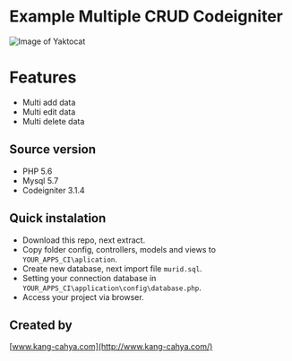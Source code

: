 # Example Multiple CRUD Codeigniter

![Image of Yaktocat](https://github.com/k4ng/example-multiple-crud-codeigniter/blob/master/screenshot-a.png)

# Features
- Multi add data
- Multi edit data
- Multi delete data

## Source version
- PHP 5.6
- Mysql 5.7
- Codeigniter 3.1.4

## Quick instalation
- Download this repo, next extract.
- Copy folder config, controllers, models and views to ``YOUR_APPS_CI\aplication``.
- Create new database, next import file ``murid.sql``.
- Setting your connection database in ``YOUR_APPS_CI\application\config\database.php``.
- Access your project via browser.

## Created by
[www.kang-cahya.com](http://www.kang-cahya.com/)

